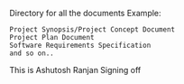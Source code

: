 

Directory for all the documents Example:

    Project Synopsis/Project Concept Document
    Project Plan Document
    Software Requirements Specification
    and so on..

This is Ashutosh Ranjan Signing off
